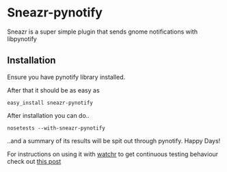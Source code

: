 # Sneazr-pynotify

Sneazr is a super simple plugin that sends gnome notifications with libpynotify

## Installation

Ensure you have pynotify library installed.

After that it should be as easy as

	easy_install sneazr-pynotify
	
After installation you can do..

	nosetests --with-sneazr-pynotify
	
..and a summary of its results will be spit out through pynotify.  Happy Days!

For instructions on using it with [watchr](http://github.com/mynyml/watchr "Watchr on GitHub") to get continuous testing behaviour check out [this post](http://jessejoelmiller.com/2010/07/continuous-testing-with-nose-and-watchr/ "Continuous testing with Nose and Watchr")

